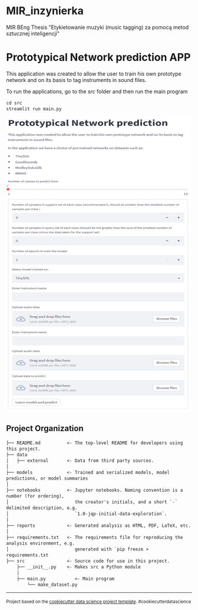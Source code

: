 MIR_inzynierka
==============================

MIR BEng Thesis "Etykietowanie muzyki (music tagging) za pomocą metod sztucznej inteligencji"

# Prototypical Network prediction APP

This application was created to allow the user to train his own prototype network and on its basis to tag instruments in sound files.

To run the applications, go to the *src* folder and then run the main program
```
cd src
streamlit run main.py
```

<img src="./reports/figures/aplikacja.png" width="500" height="800">


Project Organization
------------

    ├── README.md          <- The top-level README for developers using this project.
    ├── data
    │   ├── external       <- Data from third party sources.
    │
    ├── models             <- Trained and serialized models, model predictions, or model summaries
    │
    ├── notebooks          <- Jupyter notebooks. Naming convention is a number (for ordering),
    │                         the creator's initials, and a short `-` delimited description, e.g.
    │                         `1.0-jqp-initial-data-exploration`.
    │
    ├── reports            <- Generated analysis as HTML, PDF, LaTeX, etc.
    │
    ├── requirements.txt   <- The requirements file for reproducing the analysis environment, e.g.
    │                         generated with `pip freeze > requirements.txt
    ├── src                <- Source code for use in this project.
        ├── __init__.py    <- Makes src a Python module
        │
        ├── main.py           <- Main program
            └── make_dataset.py



--------

<p><small>Project based on the <a target="_blank" href="https://drivendata.github.io/cookiecutter-data-science/">cookiecutter data science project template</a>. #cookiecutterdatascience</small></p>
